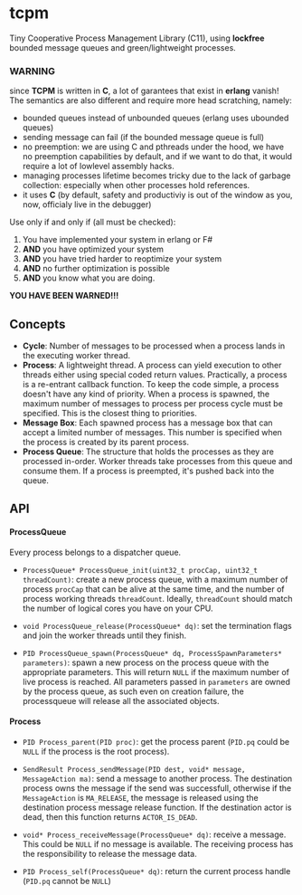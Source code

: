 # tcpm
Tiny Cooperative Process Management Library (C11), using **lockfree** bounded message queues and green/lightweight processes.

### WARNING
since **TCPM** is written in **C**, a lot of garantees that exist in **erlang** vanish! The semantics are also different and require more head scratching, namely:
* bounded queues instead of unbounded queues (erlang uses ubounded queues)
* sending message can fail (if the bounded message queue is full)
* no preemption: we are using C and pthreads under the hood, we have no preemption capabilities by default, and if we want to do that, it would require a lot of lowlevel assembly hacks.
* managing processes lifetime becomes tricky due to the lack of garbage collection: especially when other processes hold references.
* it uses **C** (by default, safety and productiviy is out of the window as you, now, officialy live in the debugger)

Use only if and only if (all must be checked):
1. You have implemented your system in erlang or F#
2. **AND** you have optimized your system
3. **AND** you have tried harder to reoptimize your system
4. **AND** no further optimization is possible
5. **AND** you know what you are doing.

**YOU HAVE BEEN WARNED!!!**

## Concepts
- **Cycle**: Number of messages to be processed when a process lands in the executing worker thread.
- **Process**: A lightweight thread. A process can yield execution to other threads either using special coded return values. Practically, a process is a re-entrant callback function. To keep the code simple, a process doesn't have any kind of priority. When a process is spawned, the maximum number of messages to process per process cycle must be specified. This is the closest thing to priorities.
- **Message Box**: Each spawned process has a message box that can accept a limited number of messages. This number is specified when the process is created by its parent process.
- **Process Queue**: The structure that holds the processes as they are processed in-order. Worker threads take processes from this queue and consume them. If a process is preempted, it's pushed back into the queue.

## API
#### ProcessQueue
Every process belongs to a dispatcher queue.
* `ProcessQueue* ProcessQueue_init(uint32_t procCap, uint32_t threadCount)`: create a new process queue, with a maximum number of process `procCap` that can be alive at the same time, and the number of process working threads `threadCount`. Ideally, `threadCount` should match the number of logical cores you have on your CPU.

* `void ProcessQueue_release(ProcessQueue* dq)`: set the termination flags and join the worker threads until they finish.

* `PID ProcessQueue_spawn(ProcessQueue* dq, ProcessSpawnParameters* parameters)`: spawn a new process on the process queue with the appropriate parameters. This will return `NULL` if the maximum number of live process is reached. All parameters passed in `parameters` are owned by the process queue, as such even on creation failure, the processqueue will release all the associated objects.

#### Process
* `PID Process_parent(PID proc)`: get the process parent (`PID.pq` could be `NULL` if the process is the root process).

* `SendResult Process_sendMessage(PID dest, void* message, MessageAction ma)`: send a message to another process. The destination process owns the message if the send was successfull, otherwise if the `MessageAction` is `MA_RELEASE`, the message is released using the destination process message release function. If the destination actor is dead, then this function returns `ACTOR_IS_DEAD`.

* `void* Process_receiveMessage(ProcessQueue* dq)`: receive a message. This could be `NULL` if no message is available. The receiving process has the responsibility to release the message data.

* `PID Process_self(ProcessQueue* dq)`: return the current process handle (`PID.pq` cannot be `NULL`)
